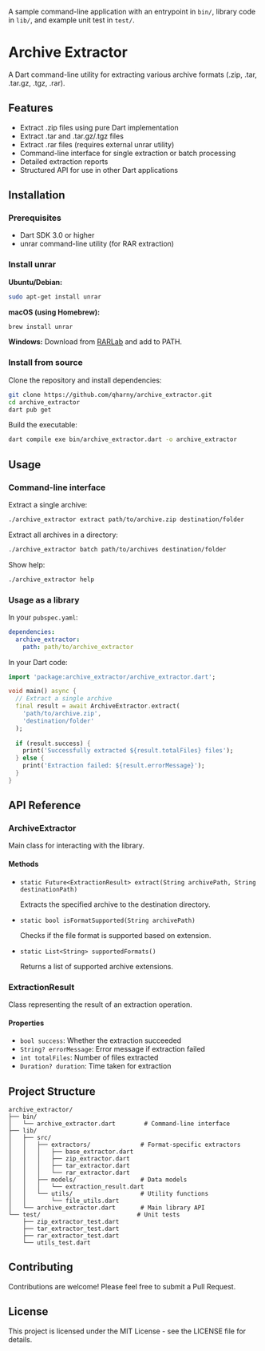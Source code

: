 A sample command-line application with an entrypoint in `bin/`, library code
in `lib/`, and example unit test in `test/`.
# Archive Extractor

A Dart command-line utility for extracting various archive formats (.zip, .tar, .tar.gz, .tgz, .rar).

## Features

- Extract .zip files using pure Dart implementation
- Extract .tar and .tar.gz/.tgz files
- Extract .rar files (requires external unrar utility)
- Command-line interface for single extraction or batch processing
- Detailed extraction reports
- Structured API for use in other Dart applications

## Installation

### Prerequisites

- Dart SDK 3.0 or higher
- unrar command-line utility (for RAR extraction)

### Install unrar

**Ubuntu/Debian:**
```bash
sudo apt-get install unrar
```

**macOS (using Homebrew):**
```bash
brew install unrar
```

**Windows:**
Download from [RARLab](https://www.rarlab.com/rar_add.htm) and add to PATH.

### Install from source

Clone the repository and install dependencies:

```bash
git clone https://github.com/qharny/archive_extractor.git
cd archive_extractor
dart pub get
```

Build the executable:

```bash
dart compile exe bin/archive_extractor.dart -o archive_extractor
```

## Usage

### Command-line interface

Extract a single archive:

```bash
./archive_extractor extract path/to/archive.zip destination/folder
```

Extract all archives in a directory:

```bash
./archive_extractor batch path/to/archives destination/folder
```

Show help:

```bash
./archive_extractor help
```

### Usage as a library

In your `pubspec.yaml`:

```yaml
dependencies:
  archive_extractor:
    path: path/to/archive_extractor
```

In your Dart code:

```dart
import 'package:archive_extractor/archive_extractor.dart';

void main() async {
  // Extract a single archive
  final result = await ArchiveExtractor.extract(
    'path/to/archive.zip',
    'destination/folder'
  );
  
  if (result.success) {
    print('Successfully extracted ${result.totalFiles} files');
  } else {
    print('Extraction failed: ${result.errorMessage}');
  }
}
```

## API Reference

### ArchiveExtractor

Main class for interacting with the library.

#### Methods

- `static Future<ExtractionResult> extract(String archivePath, String destinationPath)`
  
  Extracts the specified archive to the destination directory.

- `static bool isFormatSupported(String archivePath)`
  
  Checks if the file format is supported based on extension.

- `static List<String> supportedFormats()`
  
  Returns a list of supported archive extensions.

### ExtractionResult

Class representing the result of an extraction operation.

#### Properties

- `bool success`: Whether the extraction succeeded
- `String? errorMessage`: Error message if extraction failed
- `int totalFiles`: Number of files extracted
- `Duration? duration`: Time taken for extraction

## Project Structure

```
archive_extractor/
├── bin/
│   └── archive_extractor.dart        # Command-line interface
├── lib/
│   ├── src/
│   │   ├── extractors/              # Format-specific extractors
│   │   │   ├── base_extractor.dart
│   │   │   ├── zip_extractor.dart
│   │   │   ├── tar_extractor.dart
│   │   │   └── rar_extractor.dart
│   │   ├── models/                  # Data models
│   │   │   └── extraction_result.dart
│   │   └── utils/                   # Utility functions
│   │       └── file_utils.dart
│   └── archive_extractor.dart       # Main library API
└── test/                           # Unit tests
    ├── zip_extractor_test.dart
    ├── tar_extractor_test.dart
    ├── rar_extractor_test.dart
    └── utils_test.dart
```

## Contributing

Contributions are welcome! Please feel free to submit a Pull Request.

## License

This project is licensed under the MIT License - see the LICENSE file for details.